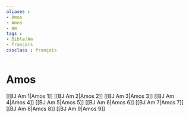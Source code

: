 ```yaml
---
aliases : 
- Amos
- Amos
- Am
tags : 
- Bible/Am
- français
cssclass : français
---
```


# Amos

[[BJ Am 1|Amos 1]]
[[BJ Am 2|Amos 2]]
[[BJ Am 3|Amos 3]]
[[BJ Am 4|Amos 4]]
[[BJ Am 5|Amos 5]]
[[BJ Am 6|Amos 6]]
[[BJ Am 7|Amos 7]]
[[BJ Am 8|Amos 8]]
[[BJ Am 9|Amos 9]]
